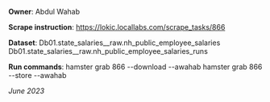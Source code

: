**Owner**: Abdul Wahab
 
**Scrape instruction**: https://lokic.locallabs.com/scrape_tasks/866

**Dataset**: Db01.state_salaries__raw.nh_public_employee_salaries
             Db01.state_salaries__raw.nh_public_employee_salaries_runs

**Run commands**: hamster grab 866 --download --awahab
                  hamster grab 866 --store --awahab

_June 2023_
